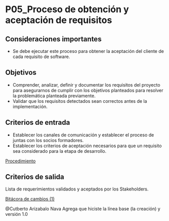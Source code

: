# P05_Proceso de obtención y aceptación de requisitos

## Consideraciones importantes[](https://ace-software-development.github.io/Manual-de-Operaciones/docs/Procesos/P05_AceptacionRequisitos#consideraciones-importantes)

- Se debe ejecutar este proceso para obtener la aceptación del cliente de cada requisito de software.

## Objetivos[](https://ace-software-development.github.io/Manual-de-Operaciones/docs/Procesos/P05_AceptacionRequisitos#objetivos)

- Comprender, analizar, definir y documentar los requisitos del proyecto para asegurarnos de cumplir con los objetivos planteados para resolver la problemática planteada previamente.
- Validar que los requisitos detectados sean correctos antes de la implementación.

## Criterios de entrada[](https://ace-software-development.github.io/Manual-de-Operaciones/docs/Procesos/P05_AceptacionRequisitos#criterios-de-entrada)

- Establecer los canales de comunicación y establecer el proceso de juntas con los socios formadores.
- Establecer los criterios de aceptación necesarios para que un requisito sea considerado para la etapa de desarrollo.

[](https://ace-software-development.github.io/Manual-de-Operaciones/docs/Procesos/P05_AceptacionRequisitos#procedimiento)

[Procedimiento](P05_Proceso%20de%20obtencio%CC%81n%20y%20aceptacio%CC%81n%20de%20requisi%20acadd69f0052485a846ecf4780813286/Procedimiento%2007e48cb7181a446c97334abbbfd1f418.csv)

## Criterios de salida[](https://ace-software-development.github.io/Manual-de-Operaciones/docs/Procesos/P05_AceptacionRequisitos#criterios-de-salida)

Lista de requerimientos validados y aceptados por los Stakeholders. 

[Bitácora de cambios (1)](P05_Proceso%20de%20obtencio%CC%81n%20y%20aceptacio%CC%81n%20de%20requisi%20acadd69f0052485a846ecf4780813286/Bita%CC%81cora%20de%20cambios%20(1)%20be2ee5cf94e1489d8b47fcdf107a86f1.csv)

@Cutberto Arizabalo Nava Agrega que hiciste la línea base (la creación) y versión 1.0